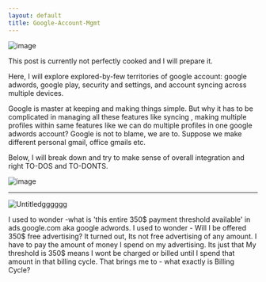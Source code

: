 ```yaml
---
layout: default
title: Google-Account-Mgmt
---
```

![image](https://user-images.githubusercontent.com/11883023/152321693-36455500-b7d8-4d8a-8711-cdc2eeae9824.png)

This post is currently not perfectly cooked and I will prepare it.

Here, I will explore explored-by-few territories of google account: google adwords, google play, security and settings, and account syncing across multiple devices.

Google is master at keeping and making things simple. But why it has to be complicated in managing all these features like syncing , making multiple profiles within same features like we can do multiple profiles in one google adwords account?
Google is not to blame, we are to. Suppose we make different personal gmail, office gmails etc.

Below, I will break down and try to make sense of overall integration and right TO-DOS and TO-DONTS.

![image](https://user-images.githubusercontent.com/11883023/152491914-ae798da1-18d6-484e-8113-fc2669e77edf.png)

---
![Untitledgggggg](https://user-images.githubusercontent.com/11883023/152497103-33b8f770-790d-40aa-9445-5e35788ece6f.png)

I used to wonder -what is 'this entire 350$ payment threshold available' in ads.google.com aka google adwords. 
I used to wonder - Will I be offered 350$ free advertising?
It turned out, Its not free advertising of any amount. 
I have to pay the amount of money I spend on my advertising.
Its just that My threshold is 350$ means I wont be charged or billed until I spend that amount in that billing cycle.
That brings me to - what exactly is Billing Cycle?


